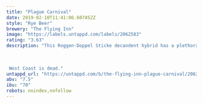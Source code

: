 ```yaml
---
title: "Plague Carnival"
date: 2019-02-10T11:41:06.607452Z
style: "Rye Beer"
brewery: "The Flying Inn"
image: "https://labels.untappd.com/labels/2062583"
rating: "3.63"
description: "This Roggen-Doppel Sticke decandent hybrid has a plethora of combinated flavours. A deadly carnival dancing in the mouth: toasty caramel followed by the wild spiciness of the rye, roasty taste from the grains, and all the balance of the german hops ending the cortege.    West Coast is dead."
untappd_url: "https://untappd.com/b/the-flying-inn-plague-carnival/2062583"
abv: "7.5"
ibu: "70"
robots: noindex,nofollow
---
```

